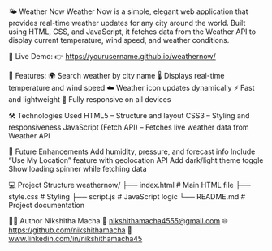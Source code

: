 🌤️ Weather Now
Weather Now is a simple, elegant web application that provides real-time weather updates for any city around the world.
Built using HTML, CSS, and JavaScript, it fetches data from the Weather API
 to display current temperature, wind speed, and weather conditions.

🚀 Live Demo:
👉 https://yourusername.github.io/weathernow/

🧠 Features:
🌍 Search weather by city name
🌡️ Displays real-time temperature and wind speed
☁️ Weather icon updates dynamically
⚡ Fast and lightweight
📱 Fully responsive on all devices

🛠️ Technologies Used
HTML5 – Structure and layout
CSS3 – Styling and responsiveness
JavaScript (Fetch API) – Fetches live weather data from Weather API

🌈 Future Enhancements
Add humidity, pressure, and forecast info
Include “Use My Location” feature with geolocation API
Add dark/light theme toggle
Show loading spinner while fetching data

💻 Project Structure
weathernow/
├── index.html         # Main HTML file
├── style.css          # Styling
├── script.js          # JavaScript logic
└── README.md          # Project documentation

👩‍💻 Author
Nikshitha Macha
📧 nikshithamacha4555@gmail.com
🌐 https://github.com/nikshithamacha
💼 www.linkedin.com/in/nikshithamacha45
